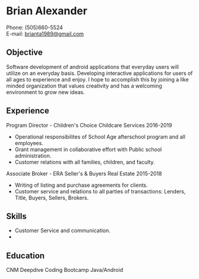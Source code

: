 # Brian Alexander
Phone: (505)660-5524    
E-mail: [brianta1989@gmail.com](mailto:brianta1989@gmail.com)    



## Objective
Software development of android applications that everyday users will utilize on an everyday basis. Developing interactive applications for users of all ages to experience and enjoy. I hope to accomplish this by joining a like minded organization that values creativity and has a welcoming environment to grow new ideas.

## Experience
Program Director - Children's Choice Childcare Services 2016-2019
* Operational responsibilites of School Age afterschool program and all employees.
* Grant management in collaborative effort with Public school administration. 
* Customer relations with all families, children, and faculty.

Associate Broker - ERA Seller's & Buyers Real Estate 2015-2018
* Writing of listing and purchase agreements for clients. 
* Customer service and relations to all parties of transactions: Lenders, Title, Buyers, Sellers, Brokers. 

## Skills
* Customer Service and communication. 
* 

## Education
CNM Deepdive Coding Bootcamp Java/Android   
